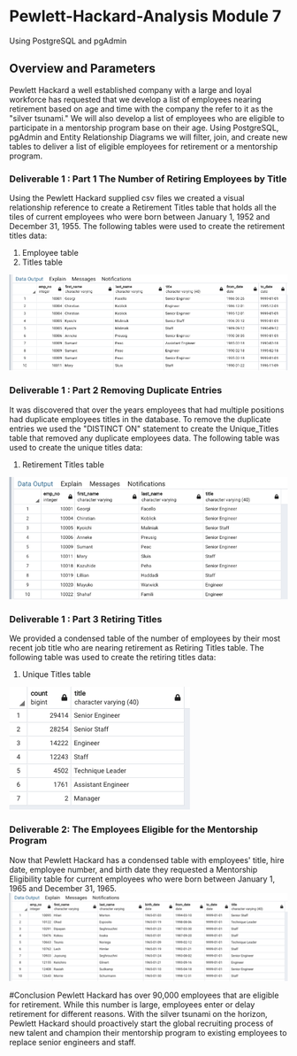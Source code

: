 # Pewlett-Hackard-Analysis Module 7
Using PostgreSQL and pgAdmin

## Overview and Parameters

Pewlett Hackard a well established company with a large and loyal workforce has requested that we develop a list of employees nearing retirement based on age and time with the company the refer to it as the "silver tsunami." We will also develop a list of employees who are eligible to participate in a mentorship program base on their age. Using PostgreSQL, pgAdmin and Entity Relationship Diagrams we will filter, join, and create new tables to deliver a list of eligible employees for retirement or a mentorship program.

### Deliverable 1 : Part 1 The Number of Retiring Employees by Title
Using the Pewlett Hackard supplied csv files we created a visual relationship reference to create a Retirement Titles table that holds all the tiles of current employees who were born between January 1, 1952 and December 31, 1955.
The following tables were used to create the retirement titles data:
1. Employee table
2. Titles table

![retirement_titles](https://github.com/JimmyJ-D/Pewlett-Hackard-Analysis-/blob/main/retirement_titles.png)

### Deliverable 1 : Part 2 Removing Duplicate Entries
It was discovered that over the years employees that had multiple positions had duplicate employees titles in the database. To remove the duplicate entries we used the "DISTINCT ON" statement to create the Unique_Titles table that removed any duplicate employees data.
The following table was used to create the unique titles data:
1. Retirement Titles table

![unique_titles](https://github.com/JimmyJ-D/Pewlett-Hackard-Analysis-/blob/main/unique_titles.png)

### Deliverable 1 : Part 3 Retiring Titles
We provided a condensed table of the number of employees by their most recent job title who are nearing retirement as Retiring Titles table.
The following table was used to create the retiring titles data:
1. Unique Titles table

![retiring_titles](https://github.com/JimmyJ-D/Pewlett-Hackard-Analysis-/blob/main/retiring_titles.png)

### Deliverable 2: The Employees Eligible for the Mentorship Program  
Now that Pewlett Hackard has a condensed table with employees' title, hire date, employee number, and birth date they requested a Mentorship Eligibility table for current employees who were born between January 1, 1965 and December 31, 1965.
![mentorship_eligibilty](https://github.com/JimmyJ-D/Pewlett-Hackard-Analysis-/blob/main/mentor_eligibility.png)


#Conclusion
Pewlett Hackard has over 90,000 employees that are eligible for retirement. While this number is large, employees enter or delay retirement for different reasons. With the silver tsunami on the horizon, Pewlett Hackard should proactively start the global recruiting process of new talent and champion their mentorship program to existing employees to replace senior engineers and staff. 
